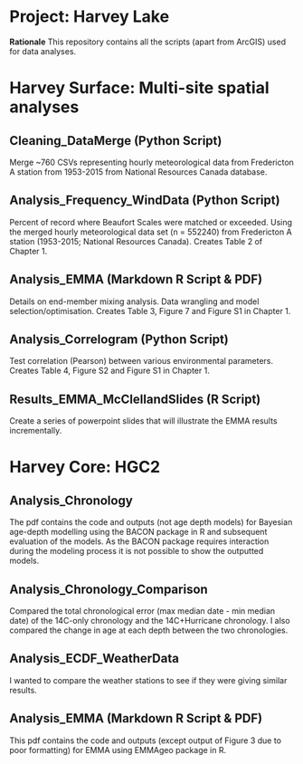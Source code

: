 # Project: Harvey Lake

**Rationale**
This repository contains all the scripts (apart from ArcGIS) used for data analyses.

# Harvey Surface: Multi-site spatial analyses

## Cleaning_DataMerge (Python Script)
Merge ~760 CSVs representing hourly meteorological data from Fredericton A station from 1953-2015 from National Resources Canada database.

## Analysis_Frequency_WindData (Python Script)
Percent of record where Beaufort Scales were matched or exceeded. Using the merged hourly meteorological data set (n = 552240) from Fredericton A station (1953-2015; National Resources Canada). Creates Table 2 of Chapter 1.

## Analysis_EMMA (Markdown R Script & PDF)
Details on end-member mixing analysis. Data wrangling and model selection/optimisation. Creates Table 3, Figure 7 and Figure S1 in Chapter 1.

## Analysis_Correlogram (Python Script)
Test correlation (Pearson) between various environmental parameters. Creates Table 4, Figure S2 and Figure S1 in Chapter 1.

## Results_EMMA_McClellandSlides (R Script)
Create a series of powerpoint slides that will illustrate the EMMA results incrementally.


# Harvey Core: HGC2

## Analysis_Chronology
The pdf contains the code and outputs (not age depth models) for Bayesian age-depth modelling using the BACON package in R and subsequent evaluation of the models. As the BACON package requires interaction during the modeling process it is not possible to show the outputted models.

## Analysis_Chronology_Comparison
Compared the total chronological error (max median date - min median date) of the 14C-only chronology and the 14C+Hurricane chronology. I also compared the change in age at each depth between the two chronologies.

## Analysis_ECDF_WeatherData
I wanted to compare the weather stations to see if they were giving similar results.

## Analysis_EMMA (Markdown R Script & PDF)
This pdf contains the code and outputs (except output of Figure 3 due to poor formatting) for EMMA using EMMAgeo package in R.
